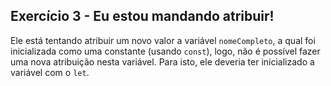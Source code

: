 ## Exercício 3 - Eu estou mandando atribuir!

Ele está tentando atribuir um novo valor a variável `nomeCompleto`, a qual foi inicializada como uma constante (usando `const`), logo, não é possível fazer uma nova atribuição nesta variável. Para isto, ele deveria ter inicializado a variável com o `let`.